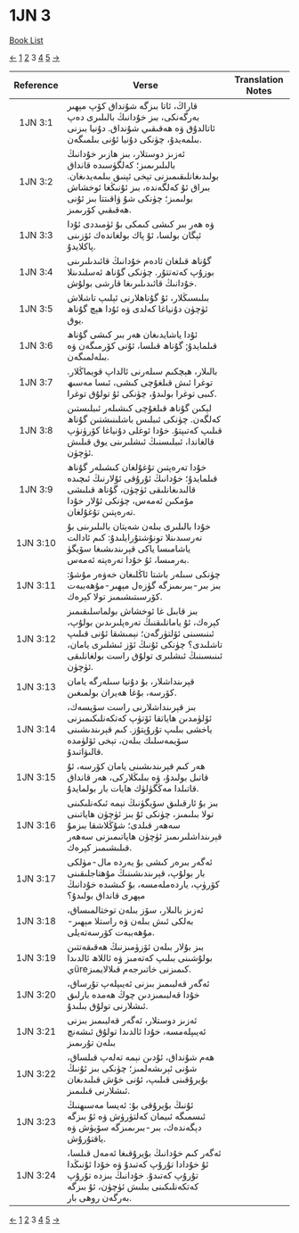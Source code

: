 # 1JN 3
[Book List](../README.md)

[<-](./chapter_2.md) [1](./chapter_1.md) [2](./chapter_2.md) 3 [4](./chapter_4.md) [5](./chapter_5.md) [->](./chapter_4.md)

| Reference | Verse | Translation Notes |
|:---------:|-------|-------------------|
|1JN 3:1|قاراڭ، ئاتا بىزگە شۇنداق كۆپ مېھىر بەرگەنكى، بىز خۇدانىڭ بالىلىرى دەپ ئاتالدۇق ۋە ھەقىقىي شۇنداق. دۇنيا بىزنى بىلمەيدۇ، چۈنكى دۇنيا ئۇنى بىلمىگەن.||
|1JN 3:2|ئەزىز دوستلار، بىز ھازىر خۇدانىڭ بالىلىرىمىز؛ كەلگۈسىدە قانداق بولىدىغانلىقىمىزنى تېخى ئېنىق بىلمەيدىغان. بىراق ئۇ كەلگەندە، بىز ئۇنىڭغا ئوخشاش بولىمىز؛ چۈنكى شۇ ۋاقىتتا بىز ئۇنى ھەقىقىي كۆرىمىز.||
|1JN 3:3|ۋە ھەر بىر كىشى كىمكى بۇ ئۈمىددى ئۇدا ئېگان بولسا، ئۇ پاك بولغاندەك ئۆزىنى پاكلايدۇ.||
|1JN 3:4|گۇناھ قىلغان ئادەم خۇدانىڭ قائىدىلىرىنى بوزۇپ كەتەتتۇر. چۈنكى گۇناھ ئەسلىدىنلا خۇدانىڭ قائىدىلىرىغا قارشى بولۇش.||
|1JN 3:5|بىلىسىڭلار، ئۇ گۇناھلارنى ئېلىپ تاشلاش ئۈچۈن دۇنياغا كەلدى ۋە ئۇدا ھېچ گۇناھ يوق.||
|1JN 3:6|ئۇدا ياشايدىغان ھەر بىر كىشى گۇناھ قىلمايدۇ; گۇناھ قىلسا، ئۇنى كۆرمىگەن ۋە بىلەلمىگەن.||
|1JN 3:7|بالىلار، ھېچكىم سىلەرنى ئالداپ قويماڭلار. توغرا ئىش قىلغۇچى كىشى، ئىسا مەسىھ كىبى توغرا بولىدۇ، چۈنكى ئۇ تولۇق توغرا.||
|1JN 3:8|لېكىن گۇناھ قىلغۇچى كىشىلەر ئىبلىستىن كەلگەن. چۈنكى ئىبلىس باشلىنىشتىن گۇناھ قىلىپ كەتىپتۇ. خۇدا ئوغلى دۇنياغا كۆرۈنۈپ قالغاندا، ئىبلىسنىڭ ئىشلىرىنى يوق قىلىش ئۈچۈن.||
|1JN 3:9|خۇدا تەرەپتىن تۇغۇلغان كىشىلەر گۇناھ قىلمايدۇ؛ خۇدانىڭ ئۇرۇقى ئۇلارنىڭ ئىچىدە قالىدىغانلىقى ئۈچۈن، گۇناھ قىلىشى مۇمكىن ئەمەس، چۈنكى ئۇلار خۇدا تەرەپتىن تۇغۇلغان.||
|1JN 3:10|خۇدا بالىلىرى بىلەن شەيتان بالىلىرىنى بۇ نەرسىدىنلا تونۇشتۇرايلىدۇ: كىم ئادالت ياشامىسا ياكى قېرىندىشىغا سۆيگۈ بەرمىسا، ئۇ خۇدا تەرەپتە ئەمەس.||
|1JN 3:11|چۈنكى سىلەر باشتا ئاڭلىغان خەۋەر مۇشۇ: بىز بىر-بىرىمىزگە گۈزەل مېھىر-مۇھەببەت كۆرسىتىشىمىز تولا كېرەك.||
|1JN 3:12|بىز قابىل غا ئوخشاش بولماسلىقىمىز كېرەك، ئۇ يامانلىقنىڭ تەرەپلىرىدىن بولۇپ، ئىنىسىنى ئۆلتۈرگەن؛ نېمىشقا ئۇنى قىلىپ تاشلىدى؟ چۈنكى ئۇنىڭ ئۆز ئىشلىرى يامان، ئىنىسىنىڭ ئىشلىرى تولۇق راست بولغانلىقى ئۈچۈن.||
|1JN 3:13|قېرىنداشلار، بۇ دۇنيا سىلەرگە يامان كۆرسە، بۇغا ھەيران بولمىغىن.||
|1JN 3:14|بىز قېرىنداشلارنى راست سۆيسەك، ئۆلۈمدىن ھاياتقا ئۆتۈپ كەتكەنلىكىمىزنى ياخشى بىلىپ تۇرۇپتۇز. كىم قېرىندىشىنى سۆيمەسلىك بىلەن، تېخى ئۆلۈمدە قالىۋاتىدۇ.||
|1JN 3:15|ھەر كىم قېرىندىشىنى يامان كۆرسە، ئۇ قاتىل بولىدۇ، ۋە بىلىڭلاركى، ھەر قانداق قاتىلدا مەڭگۈلۈك ھايات بار بولمايدۇ.||
|1JN 3:16|بىز بۇ ئارقىلىق سۆيگۈنىڭ نېمە ئىكەنلىكىنى تولا بىلىمىز، چۈنكى ئۇ بىز ئۈچۈن ھاياتىنى سەھەر قىلدى؛ شۇڭلاشقا بىزمۇ قېرىنداشلىرىمىز ئۈچۈن ھاياتىمىزنى سەھەر قىلىشىمىز كېرەك.||
|1JN 3:17|ئەگەر بىرەر كىشى بۇ يەردە مال-مۈلكى بار بولۇپ، قېرىندىشىنىڭ مۇھتاجلىقىنى كۆرۈپ، ياردەملەمسە، بۇ كىشىدە خۇدانىڭ مېھرى قانداق بولىدۇ؟||
|1JN 3:18|ئەزىز بالىلار، سۆز بىلەن توختالمىساق، بەلكى ئىش بىلەن ۋە راستلا مېھىر-مۇھەببەت كۆرسەتەيلى.||
|1JN 3:19|بىز بۇلار بىلەن ئۆزۈمىزنىڭ ھەقىقەتتىن بولۇشىنى بىلىپ كەتەمىز ۋە ئاللاھ ئالدىدا يüreكىمىزنى خاتىرجەم قىلالايمىز.||
|1JN 3:20|ئەگەر قەلبىمىز بىزنى ئەيىپلەپ تۇرساق، خۇدا قەلبىمىزدىن چوڭ ھەمدە بارلىق ئىشلارنى تولۇق بىلىدۇ.||
|1JN 3:21|ئەزىز دوستلار، ئەگەر قەلبىمىز بىزنى ئەيىپلەمسە، خۇدا ئالدىدا تولۇق ئىشەنچ بىلەن تۇرىمىز||
|1JN 3:22|ھەم شۇنداق، ئۇدىن نېمە تەلەپ قىلساق، شۇنى ئېرىشەلمىز؛ چۈنكى بىز ئۇنىڭ بۇيرۇقىنى قىلىپ، ئۇنى خۇش قىلىدىغان ئىشلارنى قىلىمىز.||
|1JN 3:23|ئۇنىڭ بۇيرۇقى بۇ: ئەيسا مەسىھنىڭ ئىسمىگە ئىيمان كەلتۈرۈش ۋە ئۇ بىزگە دېگەندەك، بىر-بىرىمىزگە سۆيۈش ۋە ياقتۇرۇش.||
|1JN 3:24|ئەگەر كىم خۇدانىڭ بۇيرۇقىغا ئەمەل قىلسا، ئۇ خۇدادا تۇرۇپ كەتىدۇ ۋە خۇدا ئۇنىڭدا تۇرۇپ كەتىدۇ. خۇدانىڭ بىزدە تۇرۇپ كەتكەنلىكىنى بىلىش ئۈچۈن، ئۇ بىزگە بەرگەن روھى بار.||


[<-](./chapter_2.md) [1](./chapter_1.md) [2](./chapter_2.md) 3 [4](./chapter_4.md) [5](./chapter_5.md) [->](./chapter_4.md)